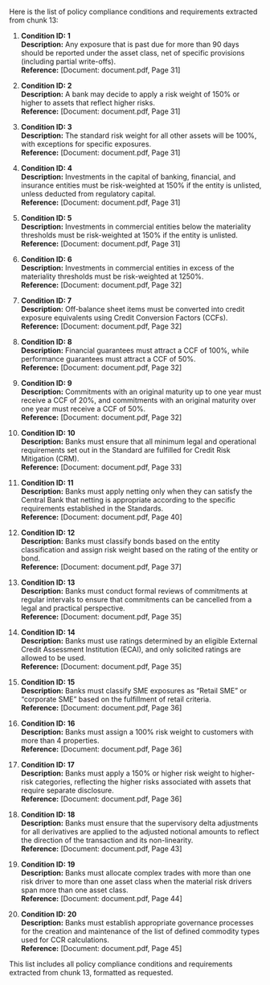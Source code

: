 Here is the list of policy compliance conditions and requirements extracted from chunk 13:

1. **Condition ID: 1**  
   **Description:** Any exposure that is past due for more than 90 days should be reported under the asset class, net of specific provisions (including partial write-offs).  
   **Reference:** [Document: document.pdf, Page 31]

2. **Condition ID: 2**  
   **Description:** A bank may decide to apply a risk weight of 150% or higher to assets that reflect higher risks.  
   **Reference:** [Document: document.pdf, Page 31]

3. **Condition ID: 3**  
   **Description:** The standard risk weight for all other assets will be 100%, with exceptions for specific exposures.  
   **Reference:** [Document: document.pdf, Page 31]

4. **Condition ID: 4**  
   **Description:** Investments in the capital of banking, financial, and insurance entities must be risk-weighted at 150% if the entity is unlisted, unless deducted from regulatory capital.  
   **Reference:** [Document: document.pdf, Page 31]

5. **Condition ID: 5**  
   **Description:** Investments in commercial entities below the materiality thresholds must be risk-weighted at 150% if the entity is unlisted.  
   **Reference:** [Document: document.pdf, Page 31]

6. **Condition ID: 6**  
   **Description:** Investments in commercial entities in excess of the materiality thresholds must be risk-weighted at 1250%.  
   **Reference:** [Document: document.pdf, Page 32]

7. **Condition ID: 7**  
   **Description:** Off-balance sheet items must be converted into credit exposure equivalents using Credit Conversion Factors (CCFs).  
   **Reference:** [Document: document.pdf, Page 32]

8. **Condition ID: 8**  
   **Description:** Financial guarantees must attract a CCF of 100%, while performance guarantees must attract a CCF of 50%.  
   **Reference:** [Document: document.pdf, Page 32]

9. **Condition ID: 9**  
   **Description:** Commitments with an original maturity up to one year must receive a CCF of 20%, and commitments with an original maturity over one year must receive a CCF of 50%.  
   **Reference:** [Document: document.pdf, Page 32]

10. **Condition ID: 10**  
    **Description:** Banks must ensure that all minimum legal and operational requirements set out in the Standard are fulfilled for Credit Risk Mitigation (CRM).  
    **Reference:** [Document: document.pdf, Page 33]

11. **Condition ID: 11**  
    **Description:** Banks must apply netting only when they can satisfy the Central Bank that netting is appropriate according to the specific requirements established in the Standards.  
    **Reference:** [Document: document.pdf, Page 40]

12. **Condition ID: 12**  
    **Description:** Banks must classify bonds based on the entity classification and assign risk weight based on the rating of the entity or bond.  
    **Reference:** [Document: document.pdf, Page 37]

13. **Condition ID: 13**  
    **Description:** Banks must conduct formal reviews of commitments at regular intervals to ensure that commitments can be cancelled from a legal and practical perspective.  
    **Reference:** [Document: document.pdf, Page 35]

14. **Condition ID: 14**  
    **Description:** Banks must use ratings determined by an eligible External Credit Assessment Institution (ECAI), and only solicited ratings are allowed to be used.  
    **Reference:** [Document: document.pdf, Page 35]

15. **Condition ID: 15**  
    **Description:** Banks must classify SME exposures as “Retail SME” or “corporate SME” based on the fulfillment of retail criteria.  
    **Reference:** [Document: document.pdf, Page 36]

16. **Condition ID: 16**  
    **Description:** Banks must assign a 100% risk weight to customers with more than 4 properties.  
    **Reference:** [Document: document.pdf, Page 36]

17. **Condition ID: 17**  
    **Description:** Banks must apply a 150% or higher risk weight to higher-risk categories, reflecting the higher risks associated with assets that require separate disclosure.  
    **Reference:** [Document: document.pdf, Page 36]

18. **Condition ID: 18**  
    **Description:** Banks must ensure that the supervisory delta adjustments for all derivatives are applied to the adjusted notional amounts to reflect the direction of the transaction and its non-linearity.  
    **Reference:** [Document: document.pdf, Page 43]

19. **Condition ID: 19**  
    **Description:** Banks must allocate complex trades with more than one risk driver to more than one asset class when the material risk drivers span more than one asset class.  
    **Reference:** [Document: document.pdf, Page 44]

20. **Condition ID: 20**  
    **Description:** Banks must establish appropriate governance processes for the creation and maintenance of the list of defined commodity types used for CCR calculations.  
    **Reference:** [Document: document.pdf, Page 45]

This list includes all policy compliance conditions and requirements extracted from chunk 13, formatted as requested.